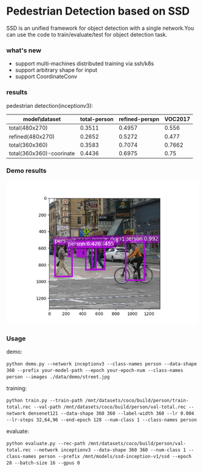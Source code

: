 # Pedestrian Detection based on SSD

SSD is an unified framework for object detection with a single network.You can use the code to train/evaluate/test for object detection task.

### what's new

- support multi-machines distributed training via ssh/k8s
- support arbitrary shape for input
- support CoordinateConv

### results

pedestrian detection(inceptionv3):

|model\dataset|total-person|refined-perspn|VOC2017|
|------------|------------|--------------|-------|
|total(480x270)|0.3511|0.4957|0.556|
|refined(480x270)|0.2652|0.5272|0.477|
|total(360x360)|0.3583|0.7074|0.7662|
|total(360x360)-coorinate|0.4436|0.6975|0.75|


### Demo results

![image](./data/demo/street_demo.png "person")

### Usage

demo:

`python demo.py --network inceptionv3 --class-names person --data-shape 360 --prefix your-model-path --epoch your-epoch-num --class-names person --images ./data/demo/street.jpg`

training:

`python train.py --train-path /mnt/datasets/coco/build/person/train-total.rec --val-path /mnt/datasets/coco/build/person/val-total.rec --network densenet121 --data-shape 360 360 --label-width 360 --lr 0.004 --lr-steps 32,64,96 --end-epoch 128 --num-class 1 --class-names person`

evaluate:

`python evaluate.py --rec-path /mnt/datasets/coco/build/person/val-total.rec --network inceptionv3 --data-shape 360 360 --num-class 1 --class-names person --prefix /mnt/models/ssd-inception-v1/ssd --epoch 28 --batch-size 16 --gpus 0`

